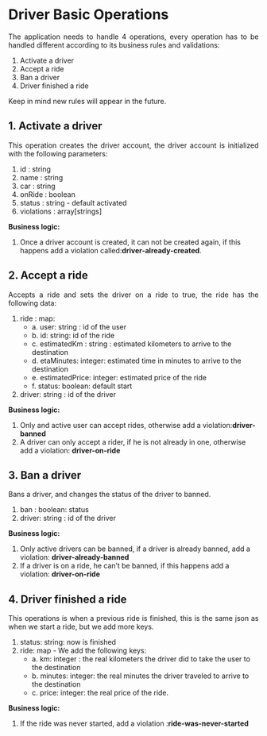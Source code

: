 # Driver Basic Operations

<p align= "justify">
The application needs to handle 4 operations, every operation has to be handled different according to its business rules and validations: 

1. Activate a driver 
2. Accept a ride 
3. Ban a driver 
4. Driver finished a ride 

Keep in mind new rules will appear in the future.


## 1. Activate a driver 

<p align= "justify">
This operation creates the driver account, the driver account is initialized with the following parameters: 

1. id : string 
2. name : string 
3. car : string 
4. onRide : boolean 
5. status : string - default activated 
6. violations : array[strings] 

**Business logic:**
1. Once a driver account is created, it can not be created again, if this happens add a violation called: ​**driver-already-created**.

## 2. Accept a ride

<p align= "justify">
Accepts a ride and sets the driver on a ride to true, the ride has the following data: 

1. ride : map: 
    * a. user: string : id of the user 
    * b. id: string: id of the ride 
    * c. estimatedKm : string : estimated kilometers to arrive to the destination 
    * d. etaMinutes: integer: estimated time in minutes to arrive to the destination 
    * e. estimatedPrice: integer: estimated price of the ride 
    * f. status: boolean: default start 
2. driver: string : id of the driver 

**Business logic:**
1. Only and active user can accept rides, otherwise add a violation: ​**driver-banned**
2. A driver can only accept a rider, if he is not already in one, otherwise add a violation: **driver-on-ride**

## 3. Ban a driver

<p align= "justify">
Bans a driver, and changes the status of the driver to banned. 

1. ban : boolean: status 
2. driver: string : id of the driver 

**Business logic:**
1. Only active drivers can be banned, if a driver is already banned, add a violation: **driver-already-banned**
2. If a driver is on a ride, he can’t be banned, if this happens add a violation: **driver-on-ride**

## 4. Driver finished a ride

<p align= "justify">
This operations is when a previous ride is finished, this is the same json as when we start a ride, but we add more keys. 

1. status: string: now is finished 
2. ride: map - We add the following keys: 
    * a. km: integer : the real kilometers the driver did to take the user to the destination 
    * b. minutes: integer: the real minutes the driver traveled to arrive to the destination 
    * c. price: integer: the real price of the ride. 

**Business logic:**
1. If the ride was never started, add a violation : ​**ride-was-never-started**